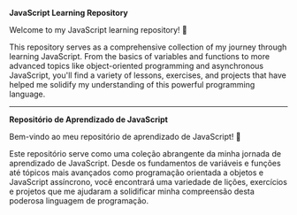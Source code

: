 **JavaScript Learning Repository**

Welcome to my JavaScript learning repository! 🚀

This repository serves as a comprehensive collection of my journey through learning JavaScript. From the basics of variables and functions to more advanced topics like object-oriented programming and asynchronous JavaScript, you'll find a variety of lessons, exercises, and projects that have helped me solidify my understanding of this powerful programming language.

---

**Repositório de Aprendizado de JavaScript**

Bem-vindo ao meu repositório de aprendizado de JavaScript! 🚀

Este repositório serve como uma coleção abrangente da minha jornada de aprendizado de JavaScript. Desde os fundamentos de variáveis e funções até tópicos mais avançados como programação orientada a objetos e JavaScript assíncrono, você encontrará uma variedade de lições, exercícios e projetos que me ajudaram a solidificar minha compreensão desta poderosa linguagem de programação.
